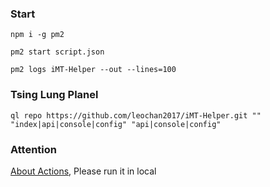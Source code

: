 ### Start

```shell
npm i -g pm2

pm2 start script.json

pm2 logs iMT-Helper --out --lines=100
```

### Tsing Lung Planel

```shell
ql repo https://github.com/leochan2017/iMT-Helper.git "" "index|api|console|config" "api|console|config"
```

### Attention

[About Actions](https://www.v2ex.com/t/817831), Please run it in local
